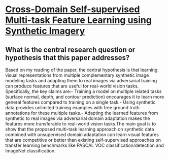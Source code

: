 # [Cross-Domain Self-supervised Multi-task Feature Learning using Synthetic   Imagery](https://arxiv.org/abs/1711.09082)

## What is the central research question or hypothesis that this paper addresses?

Based on my reading of the paper, the central hypothesis is that learning visual representations from multiple complementary synthetic image modeling tasks and adapting them to real images via adversarial training can produce features that are useful for real-world vision tasks. Specifically, the key claims are:- Training a model on multiple related tasks (surface normal, depth, and contour prediction) encourages it to learn more general features compared to training on a single task.- Using synthetic data provides unlimited training examples with free ground truth annotations for these multiple tasks.- Adapting the learned features from synthetic to real images via adversarial domain adaptation makes the features more transferable to real-world vision tasks.The main goal is to show that the proposed multi-task learning approach on synthetic data combined with unsupervised domain adaptation can learn visual features that are competitive or better than existing self-supervised approaches on transfer learning benchmarks like PASCAL VOC classification/detection and ImageNet classification.

